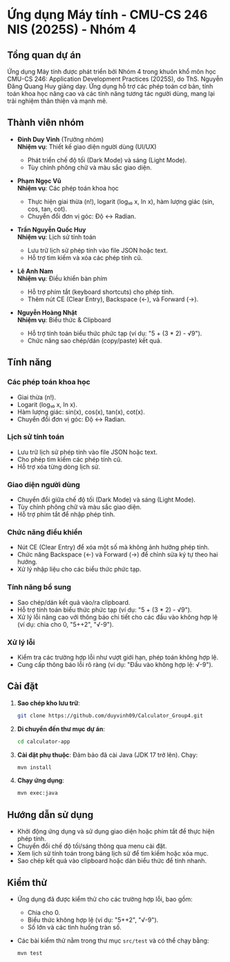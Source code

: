 # Ứng dụng Máy tính - CMU-CS 246 NIS (2025S) - Nhóm 4

## Tổng quan dự án

Ứng dụng Máy tính được phát triển bởi Nhóm 4 trong khuôn khổ môn học CMU-CS 246: Application Development Practices (2025S), do ThS. Nguyễn Đăng Quang Huy giảng dạy. Ứng dụng hỗ trợ các phép toán cơ bản, tính toán khoa học nâng cao và các tính năng tương tác người dùng, mang lại trải nghiệm thân thiện và mạnh mẽ.

## Thành viên nhóm

- **Đinh Duy Vinh** (Trưởng nhóm)\
  **Nhiệm vụ**: Thiết kế giao diện người dùng (UI/UX)

  - Phát triển chế độ tối (Dark Mode) và sáng (Light Mode).
  - Tùy chỉnh phông chữ và màu sắc giao diện.

- **Phạm Ngọc Vũ**\
  **Nhiệm vụ**: Các phép toán khoa học

  - Thực hiện giai thừa (n!), logarit (log₁₀ x, ln x), hàm lượng giác (sin, cos, tan, cot).
  - Chuyển đổi đơn vị góc: Độ ↔ Radian.

- **Trần Nguyễn Quốc Huy**\
  **Nhiệm vụ**: Lịch sử tính toán

  - Lưu trữ lịch sử phép tính vào file JSON hoặc text.
  - Hỗ trợ tìm kiếm và xóa các phép tính cũ.

- **Lê Anh Nam**\
  **Nhiệm vụ**: Điều khiển bàn phím

  - Hỗ trợ phím tắt (keyboard shortcuts) cho phép tính.
  - Thêm nút CE (Clear Entry), Backspace (←), và Forward (→).

- **Nguyễn Hoàng Nhật**\
  **Nhiệm vụ**: Biểu thức & Clipboard

  - Hỗ trợ tính toán biểu thức phức tạp (ví dụ: "5 + (3 \* 2) - √9").
  - Chức năng sao chép/dán (copy/paste) kết quả.

## Tính năng

### Các phép toán khoa học

- Giai thừa (n!).
- Logarit (log₁₀ x, ln x).
- Hàm lượng giác: sin(x), cos(x), tan(x), cot(x).
- Chuyển đổi đơn vị góc: Độ ↔ Radian.

### Lịch sử tính toán

- Lưu trữ lịch sử phép tính vào file JSON hoặc text.
- Cho phép tìm kiếm các phép tính cũ.
- Hỗ trợ xóa từng dòng lịch sử.

### Giao diện người dùng

- Chuyển đổi giữa chế độ tối (Dark Mode) và sáng (Light Mode).
- Tùy chỉnh phông chữ và màu sắc giao diện.
- Hỗ trợ phím tắt để nhập phép tính.

### Chức năng điều khiển

- Nút CE (Clear Entry) để xóa một số mà không ảnh hưởng phép tính.
- Chức năng Backspace (←) và Forward (→) để chỉnh sửa ký tự theo hai hướng.
- Xử lý nhập liệu cho các biểu thức phức tạp.

### Tính năng bổ sung

- Sao chép/dán kết quả vào/ra clipboard.
- Hỗ trợ tính toán biểu thức phức tạp (ví dụ: "5 + (3 \* 2) - √9").
- Xử lý lỗi nâng cao với thông báo chi tiết cho các đầu vào không hợp lệ (ví dụ: chia cho 0, "5++2", "√-9").

### Xử lý lỗi

- Kiểm tra các trường hợp lỗi như vượt giới hạn, phép toán không hợp lệ.
- Cung cấp thông báo lỗi rõ ràng (ví dụ: "Đầu vào không hợp lệ: √-9").

## Cài đặt

1. **Sao chép kho lưu trữ**:

   ```bash
   git clone https://github.com/duyvinh09/Calculator_Group4.git
   ```

2. **Di chuyển đến thư mục dự án**:

   ```bash
   cd calculator-app
   ```

3. **Cài đặt phụ thuộc**: Đảm bảo đã cài Java (JDK 17 trở lên). Chạy:

   ```bash
   mvn install
   ```

4. **Chạy ứng dụng**:

   ```bash
   mvn exec:java
   ```

## Hướng dẫn sử dụng

- Khởi động ứng dụng và sử dụng giao diện hoặc phím tắt để thực hiện phép tính.
- Chuyển đổi chế độ tối/sáng thông qua menu cài đặt.
- Xem lịch sử tính toán trong bảng lịch sử để tìm kiếm hoặc xóa mục.
- Sao chép kết quả vào clipboard hoặc dán biểu thức để tính nhanh.

## Kiểm thử

- Ứng dụng đã được kiểm thử cho các trường hợp lỗi, bao gồm:

  - Chia cho 0.
  - Biểu thức không hợp lệ (ví dụ: "5++2", "√-9").
  - Số lớn và các tình huống tràn số.

- Các bài kiểm thử nằm trong thư mục `src/test` và có thể chạy bằng:

  ```bash
  mvn test
  ```
